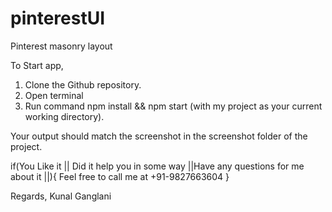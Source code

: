 # pinterestUI
Pinterest masonry layout

To Start app, 
1. Clone the Github repository. 
2. Open terminal
3. Run command npm install && npm start (with my project as your current working directory).

Your output should match the screenshot in the screenshot folder of the project. 

if(You Like it || Did it help you in some way ||Have any questions for me about it ||){
  Feel free to call me at +91-9827663604
}

Regards,
Kunal Ganglani

